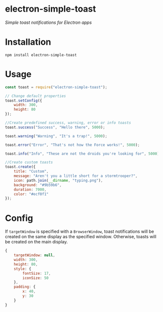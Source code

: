 # electron-simple-toast
*Simple toast notifications for Electron apps*

# Installation
`npm install electron-simple-toast`

# Usage

```JavaScript
const toast = require("electron-simple-toast");

// Change default properties
toast.setConfig({
    width: 300,
    height: 80
});

//Create predefined success, warning, error or info toasts
toast.success("Success", "Hello there", 5000);

toast.warning("Warning", "It's a trap!", 5000);

toast.error("Error", "That's not how the Force works!", 5000);

toast.info("Info", "These are not the droids you're looking for", 5000);

//Create custom toasts
toast.create({
    title: "Custom",
    message: "Aren't you a little short for a stormtrooper?",
    icon: path.join(__dirname, "typing.png"),
    background: "#9b59b6",
    duration: 7000,
    color: "#ecf0f1"
});
```

# Config

If `targetWindow` is specified with a `BrowserWindow`, toast notifications will be created on the same display as the specified window. Otherwise, toasts will be created on the main display.
```JavaScript
{
    targetWindow: null,
    width: 300,
    height: 80,
    style: {
        fontSize: 17,
        iconSize: 50
    },
    padding: {
        x: 40,
        y: 30
    }
}
```
